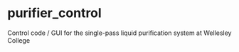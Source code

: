 # purifier_control
Control code / GUI for the single-pass liquid purification system at Wellesley College

